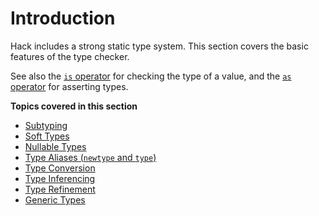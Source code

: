 # Introduction

Hack includes a strong static type system. This section covers the
basic features of the type checker.

See also the [`is` operator](/hack/expressions-and-operators/type-assertions) for
checking the type of a value, and the [`as` operator](/hack/expressions-and-operators/type-assertions)
for asserting types.

**Topics covered in this section**

* [Subtyping](/hack/types/supertypes-and-subtypes)
* [Soft Types](/hack/types/soft-types)
* [Nullable Types](/hack/types/nullable-types)
* [Type Aliases (`newtype` and `type`)](/hack/types/type-aliases)
* [Type Conversion](/hack/types/type-conversion)
* [Type Inferencing](/hack/types/type-inferencing)
* [Type Refinement](/hack/types/type-refinement)
* [Generic Types](/hack/types/generic-types)
